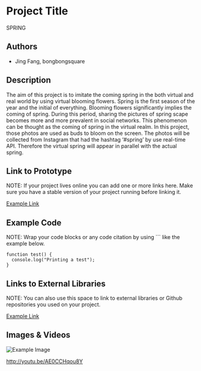 # Project Title
SPRING

## Authors
- Jing Fang, bongbongsquare

## Description
The aim of this project is to imitate the coming spring in the both virtual and real world by using virtual blooming flowers. Spring is the first season of the year and the initial of everything. Blooming flowers significantly implies the coming of spring. During this period, sharing the pictures of spring scape becomes more and more prevalent in social networks. This phenomenon can be thought as the coming of spring in the virtual realm. In this project, those photos are used as buds to bloom on the screen. The photos will be collected from Instagram that had the hashtag ‘#spring’ by use real-time API. Therefore the virtual spring will appear in parallel with the actual spring. 

## Link to Prototype
NOTE: If your project lives online you can add one or more links here. Make sure you have a stable version of your project running before linking it.

[Example Link](http://www.google.com "Example Link")

## Example Code
NOTE: Wrap your code blocks or any code citation by using ``` like the example below.
```
function test() {
  console.log("Printing a test");
}
```
## Links to External Libraries
 NOTE: You can also use this space to link to external libraries or Github repositories you used on your project.

[Example Link](http://www.google.com "Example Link")

## Images & Videos


![Example Image](http://bongbongsquare.com/?p=516 "googleDev01")

http://youtu.be/AE0CCHqou8Y
